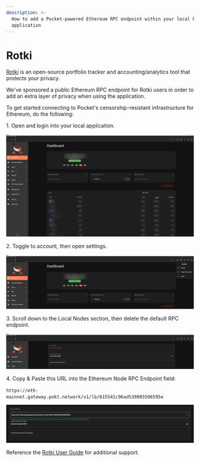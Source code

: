```yaml
---
description: >-
  How to add a Pocket-powered Ethereum RPC endpoint within your local Rotki
  application
---
```


# Rotki

[Rotki](https://bit.ly/RotkiPOKT) is an open-source portfolio tracker and accounting/analytics tool that protects your privacy.

We've sponsored a public Ethereum RPC endpoint for Rotki users in order to add an extra layer of privacy when using the application.

To get started connecting to Pocket's censorship-resistant infrastructure for Ethereum, do the following:

1\. Open and login into your local application.

![](../../assets/rotki-step-1.png)

2\. Toggle to account, then open settings.

![](../../assets/rotki-step-2.png)

3\. Scroll down to the Local Nodes section, then delete the default RPC endpoint.

![](../../assets/rotki-step-3.png)

4\. Copy & Paste this URL into the Ethereum Node RPC Endpoint field:

`https://eth-mainnet.gateway.pokt.network/v1/lb/615541c96ad539003506595e`

![](../../assets/rotki-step-4.png)

Reference the [Rotki User Guide](https://rotki.readthedocs.io/en/latest/usage\_guide.html) for additional support.
